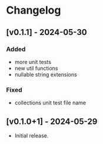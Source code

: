 # Changelog

## <a id="v0.1.1"></a>[v0.1.1] - 2024-05-30

### Added
- more unit tests
- new util functions
- nullable string extensions

### Fixed
- collections unit test file name

## <a id="v0.1.0+1"></a>[v0.1.0+1] - 2024-05-29

- Initial release.
